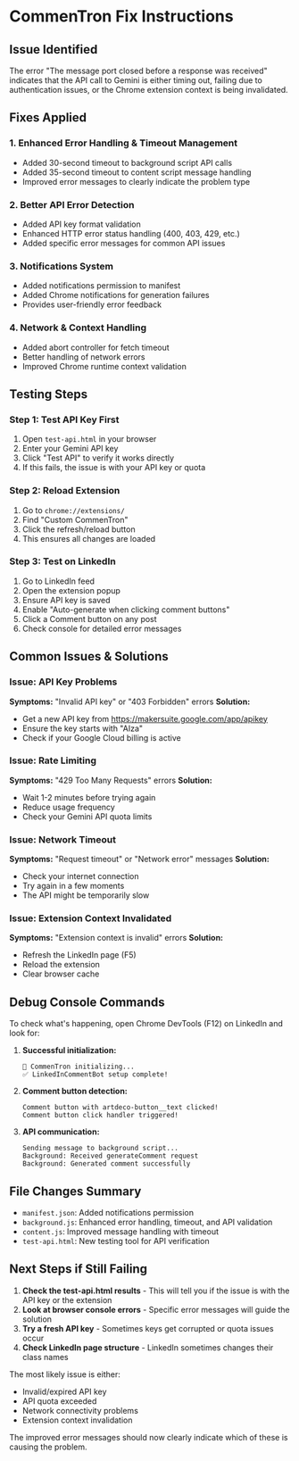# CommenTron Fix Instructions

## Issue Identified
The error "The message port closed before a response was received" indicates that the API call to Gemini is either timing out, failing due to authentication issues, or the Chrome extension context is being invalidated.

## Fixes Applied

### 1. Enhanced Error Handling & Timeout Management
- Added 30-second timeout to background script API calls
- Added 35-second timeout to content script message handling
- Improved error messages to clearly indicate the problem type

### 2. Better API Error Detection
- Added API key format validation
- Enhanced HTTP error status handling (400, 403, 429, etc.)
- Added specific error messages for common API issues

### 3. Notifications System
- Added notifications permission to manifest
- Added Chrome notifications for generation failures
- Provides user-friendly error feedback

### 4. Network & Context Handling
- Added abort controller for fetch timeout
- Better handling of network errors
- Improved Chrome runtime context validation

## Testing Steps

### Step 1: Test API Key First
1. Open `test-api.html` in your browser
2. Enter your Gemini API key
3. Click "Test API" to verify it works directly
4. If this fails, the issue is with your API key or quota

### Step 2: Reload Extension
1. Go to `chrome://extensions/`
2. Find "Custom CommenTron"
3. Click the refresh/reload button
4. This ensures all changes are loaded

### Step 3: Test on LinkedIn
1. Go to LinkedIn feed
2. Open the extension popup
3. Ensure API key is saved
4. Enable "Auto-generate when clicking comment buttons"
5. Click a Comment button on any post
6. Check console for detailed error messages

## Common Issues & Solutions

### Issue: API Key Problems
**Symptoms:** "Invalid API key" or "403 Forbidden" errors
**Solution:** 
- Get a new API key from https://makersuite.google.com/app/apikey
- Ensure the key starts with "AIza"
- Check if your Google Cloud billing is active

### Issue: Rate Limiting
**Symptoms:** "429 Too Many Requests" errors
**Solution:**
- Wait 1-2 minutes before trying again
- Reduce usage frequency
- Check your Gemini API quota limits

### Issue: Network Timeout
**Symptoms:** "Request timeout" or "Network error" messages
**Solution:**
- Check your internet connection
- Try again in a few moments
- The API might be temporarily slow

### Issue: Extension Context Invalidated
**Symptoms:** "Extension context is invalid" errors
**Solution:**
- Refresh the LinkedIn page (F5)
- Reload the extension
- Clear browser cache

## Debug Console Commands

To check what's happening, open Chrome DevTools (F12) on LinkedIn and look for:

1. **Successful initialization:**
   ```
   🚀 CommenTron initializing...
   ✅ LinkedInCommentBot setup complete!
   ```

2. **Comment button detection:**
   ```
   Comment button with artdeco-button__text clicked!
   Comment button click handler triggered!
   ```

3. **API communication:**
   ```
   Sending message to background script...
   Background: Received generateComment request
   Background: Generated comment successfully
   ```

## File Changes Summary
- `manifest.json`: Added notifications permission
- `background.js`: Enhanced error handling, timeout, and API validation
- `content.js`: Improved message handling with timeout
- `test-api.html`: New testing tool for API verification

## Next Steps if Still Failing

1. **Check the test-api.html results** - This will tell you if the issue is with the API key or the extension
2. **Look at browser console errors** - Specific error messages will guide the solution
3. **Try a fresh API key** - Sometimes keys get corrupted or quota issues occur
4. **Check LinkedIn page structure** - LinkedIn sometimes changes their class names

The most likely issue is either:
- Invalid/expired API key
- API quota exceeded
- Network connectivity problems
- Extension context invalidation

The improved error messages should now clearly indicate which of these is causing the problem.